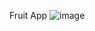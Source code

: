Fruit App
![image](https://github.com/user-attachments/assets/62a2cef2-de03-4fd7-aa04-e99d3bd70a0a)
